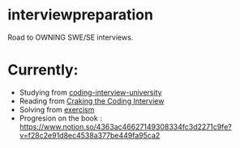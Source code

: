 # interviewpreparation
Road to OWNING SWE/SE interviews.

# Currently:
- Studying from [coding-interview-university](https://github.com/jwasham/coding-interview-university)
- Reading from [Craking the Coding Interview](https://www.amazon.com/Cracking-Coding-Interview-Programming-Questions/dp/0984782850)
- Solving from [exercism](https://exercism.io/)
- Progresion on the book : https://www.notion.so/4363ac46627149308334fc3d2271c9fe?v=f28c2e91d8ec4538a377be449fa95ca2
